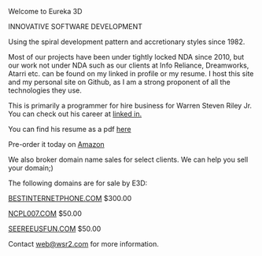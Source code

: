 Welcome to Eureka 3D

INNOVATIVE SOFTWARE DEVELOPMENT

Using the spiral development pattern and accretionary styles since 1982.

Most of our projects have been under tightly locked NDA since 2010, but our work not under NDA such as our clients at Info Reliance, Dreamworks, Atarri etc. can be found on my linked in profile or my resume. I host this site and my personal site on Github, as I am a strong proponent of all the technologies they use.

This is primarily a programmer for hire business for Warren Steven Riley Jr.  You can check out his career at [linked in.](http://linkedin.com/in/wsriley)

You can find his resume as a pdf [here](http://e3d.us/Resume_Steve_Riley_-_2019.pdf)

Pre-order it today on [Amazon](https://www.amazon.com/dp/B07TQH2ZFP)

We also broker domain name sales for select clients.  We can help you sell your domain;)

The following domains are for sale by E3D:

[BESTINTERNETPHONE.COM](http://BESTINTERNETPHONE.COM) $300.00

[NCPL007.COM](http://NCPL007.COM)	$50.00

[SEEREEUSFUN.COM](http://SEEREEUSFUN.COM)	$50.00

Contact web@wsr2.com for more information.

